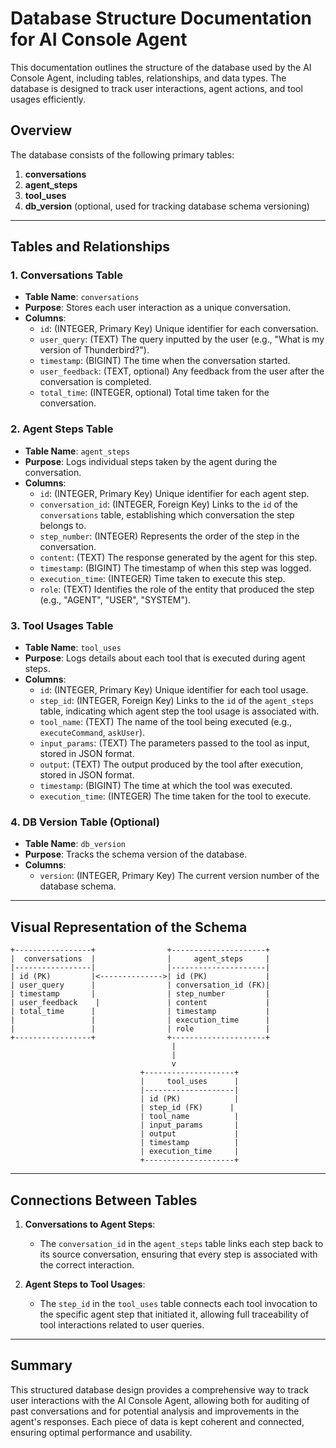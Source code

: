 # Database Structure Documentation for AI Console Agent

This documentation outlines the structure of the database used by the AI Console Agent, including tables, relationships, and data types. The database is designed to track user interactions, agent actions, and tool usages efficiently.

## Overview

The database consists of the following primary tables:

1. **conversations**
2. **agent_steps**
3. **tool_uses**
4. **db_version** (optional, used for tracking database schema versioning)

---

## Tables and Relationships

### 1. Conversations Table

- **Table Name**: `conversations`
- **Purpose**: Stores each user interaction as a unique conversation.
- **Columns**:
  - `id`: (INTEGER, Primary Key) Unique identifier for each conversation.
  - `user_query`: (TEXT) The query inputted by the user (e.g., "What is my version of Thunderbird?").
  - `timestamp`: (BIGINT) The time when the conversation started.
  - `user_feedback`: (TEXT, optional) Any feedback from the user after the conversation is completed.
  - `total_time`: (INTEGER, optional) Total time taken for the conversation.

### 2. Agent Steps Table

- **Table Name**: `agent_steps`
- **Purpose**: Logs individual steps taken by the agent during the conversation.
- **Columns**:
  - `id`: (INTEGER, Primary Key) Unique identifier for each agent step.
  - `conversation_id`: (INTEGER, Foreign Key) Links to the `id` of the `conversations` table, establishing which conversation the step belongs to.
  - `step_number`: (INTEGER) Represents the order of the step in the conversation.
  - `content`: (TEXT) The response generated by the agent for this step.
  - `timestamp`: (BIGINT) The timestamp of when this step was logged.
  - `execution_time`: (INTEGER) Time taken to execute this step.
  - `role`: (TEXT) Identifies the role of the entity that produced the step (e.g., "AGENT", "USER", "SYSTEM").

### 3. Tool Usages Table

- **Table Name**: `tool_uses`
- **Purpose**: Logs details about each tool that is executed during agent steps.
- **Columns**:
  - `id`: (INTEGER, Primary Key) Unique identifier for each tool usage.
  - `step_id`: (INTEGER, Foreign Key) Links to the `id` of the `agent_steps` table, indicating which agent step the tool usage is associated with.
  - `tool_name`: (TEXT) The name of the tool being executed (e.g., `executeCommand`, `askUser`).
  - `input_params`: (TEXT) The parameters passed to the tool as input, stored in JSON format.
  - `output`: (TEXT) The output produced by the tool after execution, stored in JSON format.
  - `timestamp`: (BIGINT) The time at which the tool was executed.
  - `execution_time`: (INTEGER) The time taken for the tool to execute.

### 4. DB Version Table (Optional)

- **Table Name**: `db_version`
- **Purpose**: Tracks the schema version of the database.
- **Columns**:
  - `version`: (INTEGER, Primary Key) The current version number of the database schema.

---

## Visual Representation of the Schema

```
+-----------------+                +---------------------+
|  conversations  |                |     agent_steps     |
|-----------------|                |---------------------|
| id (PK)         |<-------------->| id (PK)             |
| user_query      |                | conversation_id (FK)|
| timestamp       |                | step_number         |
| user_feedback    |               | content             |
| total_time      |                | timestamp           |
|                 |                | execution_time      |
|                 |                | role                |
+-----------------+                +---------------------+
                                    |
                                    |
                                    v
                             +--------------------+
                             |     tool_uses      |
                             |--------------------|
                             | id (PK)            |
                             | step_id (FK)      |
                             | tool_name          |
                             | input_params       |
                             | output             |
                             | timestamp          |
                             | execution_time     |
                             +--------------------+
```

---

## Connections Between Tables

1. **Conversations to Agent Steps**:

   - The `conversation_id` in the `agent_steps` table links each step back to its source conversation, ensuring that every step is associated with the correct interaction.

2. **Agent Steps to Tool Usages**:
   - The `step_id` in the `tool_uses` table connects each tool invocation to the specific agent step that initiated it, allowing full traceability of tool interactions related to user queries.

---

## Summary

This structured database design provides a comprehensive way to track user interactions with the AI Console Agent, allowing both for auditing of past conversations and for potential analysis and improvements in the agent's responses. Each piece of data is kept coherent and connected, ensuring optimal performance and usability.
